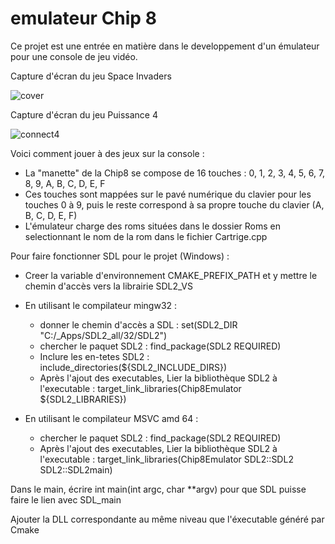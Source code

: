 # emulateur Chip 8

Ce projet est une entrée en matière dans le developpement d'un émulateur pour une console de jeu vidéo.

Capture d'écran du jeu Space Invaders

![cover](https://github.com/YoiseauDesIles/Chip-8-Emulator/assets/122680880/47a1622e-bcd9-4968-9f82-44565246a721)

Capture d'écran du jeu Puissance 4

![connect4](https://github.com/YoiseauDesIles/Chip-8-Emulator/assets/122680880/3de6630f-ba0b-41c3-a828-ff28e163da29)


Voici comment jouer à des jeux sur la console : 
 - La "manette" de la Chip8 se compose de 16 touches : 0, 1, 2, 3, 4, 5, 6, 7, 8, 9, A, B, C, D, E, F
 - Ces touches sont mappées sur le pavé numérique du clavier pour les touches 0 à 9, puis le reste correspond à sa propre touche du clavier (A, B, C, D, E, F)
 - L'émulateur charge des roms situées dans le dossier Roms en selectionnant le nom de la rom dans le fichier Cartrige.cpp



Pour faire fonctionner SDL pour le projet (Windows) : 

 - Creer la variable d'environnement CMAKE_PREFIX_PATH et y mettre le chemin d'accès vers la librairie SDL2_VS
 - En utilisant le compilateur mingw32 :  
    - donner le chemin d'accès a SDL : set(SDL2_DIR "C:/_Apps/SDL2_all/32/SDL2")
    - chercher le paquet SDL2 : find_package(SDL2 REQUIRED)
    - Inclure les en-tetes SDL2 : include_directories(${SDL2_INCLUDE_DIRS})
    - Après l'ajout des executables, Lier la bibliothèque SDL2 à l'executable : target_link_libraries(Chip8Emulator ${SDL2_LIBRARIES})

 - En utilisant le compilateur MSVC amd 64 :  
    - chercher le paquet SDL2 : find_package(SDL2 REQUIRED)
    - Après l'ajout des executables, Lier la bibliothèque SDL2 à l'executable : target_link_libraries(Chip8Emulator SDL2::SDL2 SDL2::SDL2main)

Dans le main, écrire int main(int argc, char **argv) pour que SDL puisse faire le lien avec SDL_main   

Ajouter la DLL correspondante au même niveau que l'éxecutable généré par Cmake

